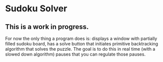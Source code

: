 # Sudoku Solver

## This is a work in progress.

For now the only thing a program does is: displays a window with partially filled sudoku board, has a solve button that initiates primitive backtracking algorithm that solves the puzzle. The goal is to do this in real time (with a slowed down algorithm) pauses that you can regulate those pauses.
